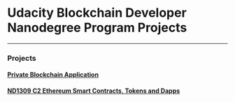 # Udacity Blockchain Developer Nanodegree Program Projects
___
### Projects
#### [Private Blockchain Application](./project_1)
#### [ND1309 C2 Ethereum Smart Contracts, Tokens and Dapps](./project_2)
